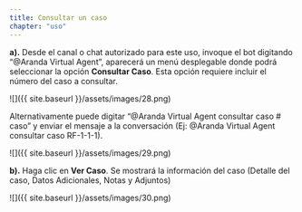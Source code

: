 ```yaml
---
title: Consultar un caso
chapter: "uso"
---
```


**a).** Desde el canal o chat autorizado para este uso, invoque el bot digitando “@Aranda Virtual Agent”,
aparecerá un menú desplegable donde podrá seleccionar la opción **Consultar Caso**. Esta opción
requiere incluir el número del caso a consultar.

![]({{ site.baseurl }}/assets/images/28.png)

 Alternativamente puede digitar “@Aranda Virtual Agent consultar caso # caso” y enviar el mensaje a
 la conversación (Ej: @Aranda Virtual Agent consultar caso RF-1-1-1).

 ![]({{ site.baseurl }}/assets/images/29.png)

**b).** Haga clic en **Ver Caso**. Se mostrará la información del caso (Detalle del caso, Datos Adicionales, Notas
y Adjuntos)

 ![]({{ site.baseurl }}/assets/images/30.png)
